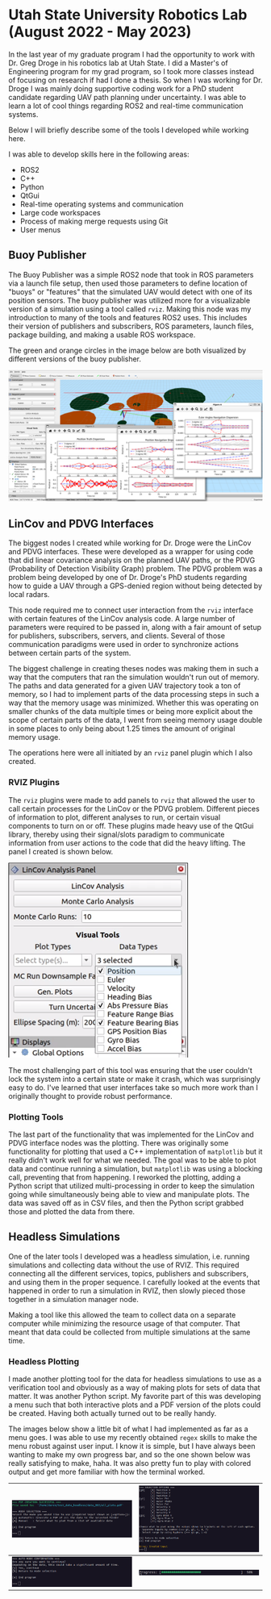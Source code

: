 # Utah State University Robotics Lab (August 2022 - May 2023)
In the last year of my graduate program I had the opportunity to work with Dr. Greg Droge in his 
robotics lab at Utah State. I did a Master's of Engineering program for my grad program, so I took
more classes instead of focusing on research if had I done a thesis. So when I was working for Dr. Droge I 
was mainly doing supportive coding work for a PhD student candidate regarding UAV path planning under
uncertainty. I was able to learn a lot of cool things regarding ROS2 and real-time communication
systems.

Below I will briefly describe some of the tools I developed while working here.

<!-- List of things I learned and developed -->
I was able to develop skills here in the following areas:
- ROS2
- C++
- Python
- QtGui
- Real-time operating systems and communication
- Large code workspaces
- Process of making merge requests using Git
- User menus

## Buoy Publisher
The Buoy Publisher was a simple ROS2 node that took in ROS parameters via a launch file setup, then
used those parameters to define location of "buoys" or "features" that the simulated UAV would detect
with one of its position sensors. The buoy publisher was utilized more for a visualizable version of a
simulation using a tool called `rviz`. Making this node was my introduction to many of the tools and 
features ROS2 uses. This includes their version of publishers and subscribers, ROS parameters,
launch files, package building, and making a usable ROS workspace.

The green and orange circles in the image below are both visualized by different versions of the 
buoy publisher.

![buoy_example](../images/robotics_lab/scenario.png)

## LinCov and PDVG Interfaces
The biggest nodes I created while working for Dr. Droge were the LinCov and PDVG interfaces. These
were developed as a wrapper for using code that did linear covariance analysis on the planned UAV paths,
or the PDVG (Probability of Detection Visibility Graph) problem. The PDVG problem was a problem
being developed by one of Dr. Droge's PhD students regarding how to guide a UAV through a GPS-denied
region without being detected by local radars.

This node required me to connect user interaction from the `rviz` interface with certain features
of the LinCov analysis code. A large number of parameters were required to be passed in, along with
a fair amount of setup for publishers, subscribers, servers, and clients. Several of those communication
paradigms were used in order to synchronize actions between certain parts of the system. 

The biggest challenge in creating theses nodes was making them in such a way that the computers
that ran the simulation wouldn't run out of memory. The paths and data generated for a given UAV
trajectory took a ton of memory, so I had to implement parts of the data processing steps in such
a way that the memory usage was minimized. Whether this was operating on smaller chunks of the data
multiple times or being more explicit about the scope of certain parts of the data, I went from seeing
memory usage double in some places to only being about 1.25 times the amount of original memory usage.

The operations here were all initiated by an `rviz` panel plugin which I also created.

### RVIZ Plugins
The `rviz` plugins were made to add panels to `rviz` that allowed the user to call certain processes
for the LinCov or the PDVG problem. Different pieces of information to plot, different analyses to
run, or certain visual components to turn on or off. These plugins made heavy use of the QtGui library,
thereby using their signal/slots paradigm to communicate information from user actions to the code
that did the heavy lifting. The panel I created is shown below.

![rviz_panel](../images/robotics_lab/data_types_dropdown.png)

The most challenging part of this tool was ensuring that the user couldn't lock the system into a 
certain state or make it crash, which was surprisingly easy to do. I've learned that user interfaces
take so much more work than I originally thought to provide robust performance. 

### Plotting Tools
The last part of the functionality that was implemented for the LinCov and PDVG interface nodes was
the plotting. There was originally some functionality for plotting that used a C++ implementation of
`matplotlib` but it really didn't work well for what we needed. The goal was to be able to plot
data and continue running a simulation, but `matplotlib` was using a blocking call, preventing that
from happening. I reworked the plotting, adding a Python script that utilized multi-processing
in order to keep the simulation going while simultaneously being able to view and manipulate plots.
The data was saved off as in CSV files, and then the Python script grabbed those and plotted the data
from there.

## Headless Simulations
One of the later tools I developed was a headless simulation, i.e. running simulations and collecting
data without the use of RVIZ. This required connecting all the different services, topics, publishers
and subscribers, and using them in the proper sequence. I carefully looked at the events that happened
in order to run a simulation in RVIZ, then slowly pieced those together in a simulation manager node.

Making a tool like this allowed the team to collect data on a separate computer while minimizing
the resource usage of that computer. That meant that data could be collected from multiple simulations
at the same time.

### Headless Plotting
I made another plotting tool for the data for headless simulations to use as a verification tool and
obviously as a way of making plots for sets of data that matter. It was another Python script. My
favorite part of this was developing a menu such that both interactive plots and a PDF version of the
plots could be created. Having both actually turned out to be really handy.

The images below show a little bit of what I had implemented as far as a menu goes. I was able to use
my recently obtained `regex` skills to make the menu robust against user input. I know it is simple,
but I have always been wanting to make my own progress bar, and so the one shown below was really
satisfying to make, haha. It was also pretty fun to play with colored output and get more familiar
with how the terminal worked.

| <img src="../images/robotics_lab/colored_pdf_success_output.png" width="600"> | <img src="../images/robotics_lab/manual_menu.png" width="600"> |
|:-:|:-:|
| <img src="../images/robotics_lab/auto_confirmation.png" width="600"> | <img src="../images/robotics_lab/progress_bar.png" width="600"> |
